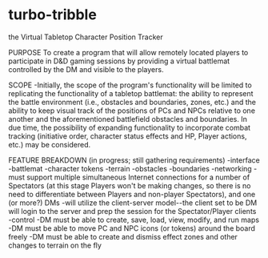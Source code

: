 turbo-tribble
=============

the Virtual Tabletop Character Position Tracker

PURPOSE
To create a program that will allow remotely located players to participate in D&D gaming sessions by providing a virtual battlemat controlled by the DM and visible to the players.

SCOPE
-Initially, the scope of the program's functionality will be limited to replicating the functionality of a tabletop battlemat: the ability to represent the battle environment (i.e., obstacles and boundaries, zones, etc.) and the ability to keep visual track of the positions of PCs and NPCs relative to one another and the aforementioned battlefield obstacles and boundaries.  In due time, the possibility of expanding functionality to incorporate combat tracking (initiative order, character status effects and HP, Player actions, etc.) may be considered.

FEATURE BREAKDOWN (in progress; still gathering requirements)
-interface
-battlemat
 -character tokens
 -terrain
 -obstacles
 -boundaries
-networking
 -must support multiple simultaneous Internet connections for a number of Spectators (at this stage Players won't be making changes, so there is no need to differentiate between Players and non-player Spectators), and one (or more?) DMs
 -will utilize the client-server model--the client set to be DM will login to the server and prep the session for the Spectator/Player clients
-control
 -DM must be able to create, save, load, view, modify, and run maps
 -DM must be able to move PC and NPC icons (or tokens) around the board freely
 -DM must be able to create and dismiss effect zones and other changes to terrain on the fly
